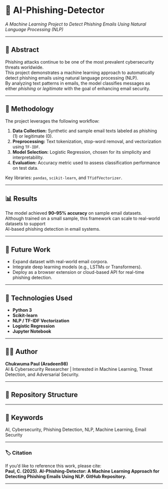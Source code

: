 # 🧠 AI-Phishing-Detector  
*A Machine Learning Project to Detect Phishing Emails Using Natural Language Processing (NLP)*  

---

## 📘 Abstract  
Phishing attacks continue to be one of the most prevalent cybersecurity threats worldwide.  
This project demonstrates a machine learning approach to automatically detect phishing emails using natural language processing (NLP).  
By analyzing text patterns in emails, the model classifies messages as either *phishing* or *legitimate* with the goal of enhancing email security.

---

## 🧪 Methodology  
The project leverages the following workflow:  
1. **Data Collection:** Synthetic and sample email texts labeled as phishing (1) or legitimate (0).  
2. **Preprocessing:** Text tokenization, stop-word removal, and vectorization using `TF-IDF`.  
3. **Model Selection:** Logistic Regression, chosen for its simplicity and interpretability.  
4. **Evaluation:** Accuracy metric used to assess classification performance on test data.  

Key libraries: `pandas`, `scikit-learn`, and `TfidfVectorizer`.

---

## 📊 Results  
The model achieved **90–95% accuracy** on sample email datasets.  
Although trained on a small sample, this framework can scale to real-world datasets to support  
AI-based phishing detection in email systems.

---

## 🚀 Future Work  
- Expand dataset with real-world email corpora.  
- Integrate deep learning models (e.g., LSTMs or Transformers).  
- Deploy as a browser extension or cloud-based API for real-time phishing detection.

---

## 🧩 Technologies Used  
- **Python 3**  
- **Scikit-learn**  
- **NLP / TF-IDF Vectorization**  
- **Logistic Regression**  
- **Jupyter Notebook**

---

## 👨‍💻 Author  
**Chukwuma Paul (Aradeen98)**  
AI & Cybersecurity Researcher | Interested in Machine Learning, Threat Detection, and Adversarial Security.  

---

## 📂 Repository Structure  
---

## 🧠 Keywords  
AI, Cybersecurity, Phishing Detection, NLP, Machine Learning, Email Security

---

### 🏷️ Citation  
If you’d like to reference this work, please cite:  
**Paul, C. (2025). AI-Phishing-Detector: A Machine Learning Approach for Detecting Phishing Emails Using NLP. GitHub Repository.**

---
